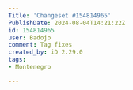 ```yaml
---
Title: 'Changeset #154814965'
PublishDate: 2024-08-04T14:21:22Z
id: 154814965
user: Badojo
comment: Tag fixes
created_by: iD 2.29.0
tags:
- Montenegro

---
```

